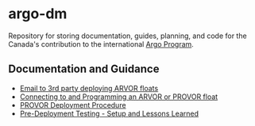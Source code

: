 # argo-dm

Repository for storing documentation, guides, planning, and code for the
Canada's contribution to the international 
[Argo Program](https://argo.ucsd.edu/).

## Documentation and Guidance

- [Email to 3rd party deploying ARVOR floats](https://github.com/ArgoCanada/argo-dm/blob/main/docs/arvor-deployment-instructions.md)
- [Connecting to and Programming an ARVOR or PROVOR float](https://github.com/ArgoCanada/argo-dm/blob/main/docs/arvor_provor_connecting_and_programming.md)
- [PROVOR Deployment Procedure](https://github.com/ArgoCanada/argo-dm/blob/main/docs/provor-deployment-procedure.md)
- [Pre-Deployment Testing - Setup and Lessons Learned](https://github.com/ArgoCanada/argo-dm/blob/main/docs/barge-summary.md)
